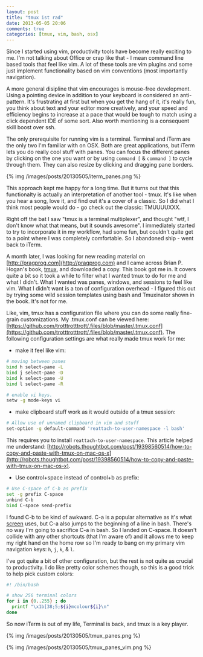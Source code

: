 ```yaml
---
layout: post
title: "tmux ist rad"
date: 2013-05-05 20:06
comments: true
categories: [tmux, vim, bash, osx]
---
```


Since I started using vim, productivity tools have become really exciting to me. I'm not talking about Office or crap like that - I mean command line based tools that feel like vim. A lot of these tools are vim plugins and some just implement functionality based on vim conventions (most importantly navigation).

A more general disipline that vim encourages is mouse-free development. Using a pointing device in addition to your keyboard is considered an anti-pattern. It's frustrating at first but when you get the hang of it, it's really fun, you think about text and your editor more creatively, and your speed and efficiency begins to increase at a pace that would be tough to match using a click dependent IDE of some sort. Also worth mentioning is a consequent skill boost over ssh.

The only prerequisite for running vim is a terminal. Terminal and iTerm are the only two I'm familiar with on OSX. Both are great applications, but iTerm lets you do really cool stuff with panes. You can focus the different panes by clicking on the one you want or by using `command [` & `command ]` to cycle through them. They can also resize by clicking and dragging pane borders.

{% img /images/posts/20130505/iterm_panes.png %}

This approach kept me happy for a long time. But it turns out that this functionalty is actually an interpretation of another tool - tmux. It's like when you hear a song, love it, and find out it's a cover of a classic. So I did what I think most people would do - go check out the classic: TMUUUUXXX.

Right off the bat I saw "tmux is a terminal multiplexer", and thought "wtf, I don't know what that means, but it sounds awesome". I immediately started to try to incorporate it in my workflow, had some fun, but couldn't quite get to a point where I was completely comfortable. So I abandoned ship - went back to iTerm.

A month later, I was looking for new reading material on [http://pragprog.com](http://pragprog.com) and I came across Brian P. Hogan's book, [tmux](http://pragprog.com/book/bhtmux/tmux), and downloaded a copy. This book got me in. It covers quite a bit so it took a while to filter what I wanted tmux to do for me and what I didn't. What I wanted was panes, windows, and sessions to feel like vim. What I didn't want is a ton of configuration overhead - I figured this out by trying some wild session templates using bash and Tmuxinator shown in the book. It's not for me.

Like, vim, tmux has a configuration file where you can do some really fine-grain customizations. My .tmux.conf can be viewed here: [https://github.com/trotttrotttrott/.files/blob/master/.tmux.conf](https://github.com/trotttrotttrott/.files/blob/master/.tmux.conf). The following configuration settings are what really made tmux work for me:

* make it feel like vim:
```bash
# moving between panes
bind h select-pane -L
bind j select-pane -D
bind k select-pane -U
bind l select-pane -R
```

```bash
# enable vi keys.
setw -g mode-keys vi
```

* make clipboard stuff work as it would outside of a tmux session:
```bash
# Allow use of unnamed clipboard in vim and stuff
set-option -g default-command 'reattach-to-user-namespace -l bash'
```

This requires you to install `reattach-to-user-namespace`. This article helped me understand: [http://robots.thoughtbot.com/post/19398560514/how-to-copy-and-paste-with-tmux-on-mac-os-x](http://robots.thoughtbot.com/post/19398560514/how-to-copy-and-paste-with-tmux-on-mac-os-x).

* Use control+space instead of control+b as prefix:
```bash
# Use C-space of C-b as prefix
set -g prefix C-space
unbind C-b
bind C-space send-prefix
```

I found C-b to be kind of awkward. C-a is a popular alternative as it's what [screen](http://www.gnu.org/software/screen/) uses, but C-a also jumps to the beginning of a line in bash. There's no way I'm going to sacrifice C-a in bash. So I landed on C-space. It doesn't collide with any other shortcuts (that I'm aware of) and it allows me to keep my right hand on the home row so I'm ready to bang on my primary vim navigation keys: `h`, `j`, `k`, & `l`.

I've got quite a bit of other configuration, but the rest is not quite as crucial to productivity. I do like pretty color schemes though, so this is a good trick to help pick custom colors:

```bash
#! /bin/bash

# show 256 terminal colors
for i in {0..255} ; do
  printf "\x1b[38;5;${i}mcolour${i}\n"
done
```

So now iTerm is out of my life, Terminal is back, and tmux is a key player.

{% img /images/posts/20130505/tmux_panes.png %}

{% img /images/posts/20130505/tmux_panes_vim.png %}
